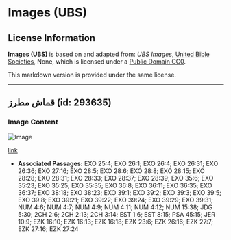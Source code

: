 # Images (UBS)

## License Information

**Images (UBS)** is based on and adapted from: _UBS Images_, [United Bible Societies](https://unitedbiblesocieties.org/), None, which is licensed under a [Public Domain CC0](https://creativecommons.org/public-domain/cc0/).

This markdown version is provided under the same license.



--------------------------------

## قماش مطرز (id: 293635)

### Image Content

![Image](https://cdn.aquifer.bible/aquifer-content/resources/Media/WEB-0349_embroidered_cloth.jpg)

[link](https://cdn.aquifer.bible/aquifer-content/resources/Media/WEB-0349_embroidered_cloth.jpg)

* **Associated Passages:** EXO 25:4; EXO 26:1; EXO 26:4; EXO 26:31; EXO 26:36; EXO 27:16; EXO 28:5; EXO 28:6; EXO 28:8; EXO 28:15; EXO 28:28; EXO 28:31; EXO 28:33; EXO 28:37; EXO 28:39; EXO 35:6; EXO 35:23; EXO 35:25; EXO 35:35; EXO 36:8; EXO 36:11; EXO 36:35; EXO 36:37; EXO 38:18; EXO 38:23; EXO 39:1; EXO 39:2; EXO 39:3; EXO 39:5; EXO 39:8; EXO 39:21; EXO 39:22; EXO 39:24; EXO 39:29; EXO 39:31; NUM 4:6; NUM 4:7; NUM 4:9; NUM 4:11; NUM 4:12; NUM 15:38; JDG 5:30; 2CH 2:6; 2CH 2:13; 2CH 3:14; EST 1:6; EST 8:15; PSA 45:15; JER 10:9; EZK 16:10; EZK 16:13; EZK 16:18; EZK 23:6; EZK 26:16; EZK 27:7; EZK 27:16; EZK 27:24

